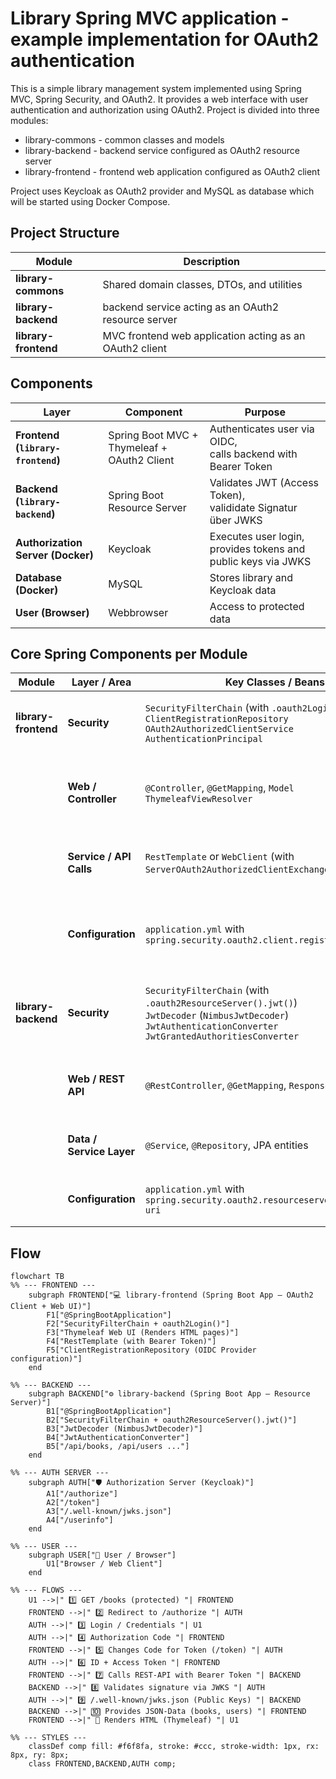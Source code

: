 # Library Spring MVC application - example implementation for OAuth2 authentication

This is a simple library management system implemented using Spring MVC, Spring Security, and OAuth2.
It provides a web interface with user authentication and authorization using OAuth2.
Project is divided into three modules:

- library-commons - common classes and models
- library-backend - backend service configured as OAuth2 resource server
- library-frontend - frontend web application configured as OAuth2 client

Project uses Keycloak as OAuth2 provider and MySQL as database which will be started using Docker Compose.

## Project Structure

| Module               | Description                                             |
|----------------------|---------------------------------------------------------|
| **library-commons**  | Shared domain classes, DTOs, and utilities              |
| **library-backend**  | backend service acting as an OAuth2 resource server     |
| **library-frontend** | MVC frontend web application acting as an OAuth2 client | |

## Components

| Layer                             | Component                                   | Purpose                                                           |
|-----------------------------------|---------------------------------------------|-------------------------------------------------------------------|
| **Frontend (`library-frontend`)** | Spring Boot MVC + Thymeleaf + OAuth2 Client | Authenticates user via OIDC, <br/>calls backend with Bearer Token |
| **Backend (`library-backend`)**   | Spring Boot Resource Server                 | Validates JWT (Access Token), <br/>valididate Signatur über JWKS  |
| **Authorization Server (Docker)** | Keycloak                                    | Executes user login, provides tokens and public keys via JWKS     |
| **Database (Docker)**             | MySQL                                       | Stores library and Keycloak data                                  |
| **User (Browser)**                | Webbrowser                                  | Access to protected data                                          |

## Core Spring Components per Module

| Module               | Layer / Area             | Key Classes / Beans                                                                                                                                                   | Purpose                                                                         |
|----------------------|--------------------------|-----------------------------------------------------------------------------------------------------------------------------------------------------------------------|---------------------------------------------------------------------------------|
| **library-frontend** | **Security**             | `SecurityFilterChain` (with `.oauth2Login()`)<br>`ClientRegistrationRepository`<br>`OAuth2AuthorizedClientService`<br>`AuthenticationPrincipal`                       | Handles OIDC login, stores tokens, and manages the `SecurityContext`            |
|                      | **Web / Controller**     | `@Controller`, `@GetMapping`, `Model`<br>`ThymeleafViewResolver`                                                                                                      | Renders HTML UI with Thymeleaf and provides routes such as `/books`, `/login`   |
|                      | **Service / API Calls**  | `RestTemplate` or `WebClient` (with `ServerOAuth2AuthorizedClientExchangeFilterFunction`)                                                                             | Invokes the `library-backend` REST endpoints using Bearer Tokens                |
|                      | **Configuration**        | `application.yml` with `spring.security.oauth2.client.registration.*`                                                                                                 | Defines Client ID, Secret, Scopes, Redirect URI, and provider endpoints         |
| **library-backend**  | **Security**             | `SecurityFilterChain` (with `.oauth2ResourceServer().jwt()`)<br>`JwtDecoder` (`NimbusJwtDecoder`)<br>`JwtAuthenticationConverter`<br>`JwtGrantedAuthoritiesConverter` | Validates JWTs, checks signatures, and converts claims into granted authorities |
|                      | **Web / REST API**       | `@RestController`, `@GetMapping`, `ResponseEntity`                                                                                                                    | Exposes protected REST endpoints (e.g. `/api/books`, `/api/users`)              |
|                      | **Data / Service Layer** | `@Service`, `@Repository`, JPA entities                                                                                                                               | Business logic, database access, and persistence                                |
|                      | **Configuration**        | `application.yml` with `spring.security.oauth2.resourceserver.jwt.jwk-set-uri`                                                                                        | Defines JWKS URI and other security properties                                  |

## Flow

```mermaid
flowchart TB
%% --- FRONTEND ---
    subgraph FRONTEND["💻 library-frontend (Spring Boot App – OAuth2 Client + Web UI)"]
        F1["@SpringBootApplication"]
        F2["SecurityFilterChain + oauth2Login()"]
        F3["Thymeleaf Web UI (Renders HTML pages)"]
        F4["RestTemplate (with Bearer Token)"]
        F5["ClientRegistrationRepository (OIDC Provider configuration)"]
    end

%% --- BACKEND ---
    subgraph BACKEND["⚙️ library-backend (Spring Boot App – Resource Server)"]
        B1["@SpringBootApplication"]
        B2["SecurityFilterChain + oauth2ResourceServer().jwt()"]
        B3["JwtDecoder (NimbusJwtDecoder)"]
        B4["JwtAuthenticationConverter"]
        B5["/api/books, /api/users ..."]
    end

%% --- AUTH SERVER ---
    subgraph AUTH["🛡️ Authorization Server (Keycloak)"]
        A1["/authorize"]
        A2["/token"]
        A3["/.well-known/jwks.json"]
        A4["/userinfo"]
    end

%% --- USER ---
    subgraph USER["👤 User / Browser"]
        U1["Browser / Web Client"]
    end

%% --- FLOWS ---
    U1 -->|" 1️⃣ GET /books (protected) "| FRONTEND
    FRONTEND -->|" 2️⃣ Redirect to /authorize "| AUTH
    AUTH -->|" 3️⃣ Login / Credentials "| U1
    AUTH -->|" 4️⃣ Authorization Code "| FRONTEND
    FRONTEND -->|" 5️⃣ Changes Code for Token (/token) "| AUTH
    AUTH -->|" 6️⃣ ID + Access Token "| FRONTEND
    FRONTEND -->|" 7️⃣ Calls REST-API with Bearer Token "| BACKEND
    BACKEND -->|" 8️⃣ Validates signature via JWKS "| AUTH
    AUTH -->|" 9️⃣ /.well-known/jwks.json (Public Keys) "| BACKEND
    BACKEND -->|" 🔟 Provides JSON-Data (books, users) "| FRONTEND
    FRONTEND -->|" 🏁 Renders HTML (Thymeleaf) "| U1

%% --- STYLES ---
    classDef comp fill: #f6f8fa, stroke: #ccc, stroke-width: 1px, rx: 8px, ry: 8px;
    class FRONTEND,BACKEND,AUTH comp;
```
